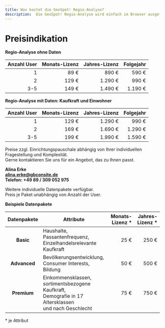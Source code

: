 ```yaml
---
title: Was kostet die GeoSpot! Regio-Analyse?
description:  Die GeoSpot! Regio-Analyse wird einfach im Browser ausgeführt, die Preise richten sich nach der Nutzungsdauer, der Anzahl der Benutzer und den lizenzierten Daten.
---
```


# Preisindikation

**Regio-Analyse ohne Daten**

| **Anzahl User** | **Monats-Lizenz** | **Jahres-Lizenz** | **Folgejahr** |
|----------------:|------------------:|------------------:|--------------:|
|               1 |              89 € |             890 € |         590 € |
|               2 |             129 € |           1.290 € |         990 € |
|             3-5 |             149 € |           1.490 € |       1.190 € |

**Regio-Analyse mit Daten: Kaufkraft und Einwohner**

| **Anzahl User** | **Monats-Lizenz** | **Jahres-Lizenz** | **Folgejahr** |
|----------------:|------------------:|------------------:|--------------:|
|               1 |             129 € |           1.290 € |         990 € |
|               2 |             169 € |           1.690 € |       1.290 € |
|             3-5 |             199 € |           1.990 € |       1.590 € |

Preise zzgl. Einrichtungspauschale abhängig von Ihrer individuellen Fragestellung und Komplexität.<br>
Gerne kontaktieren Sie uns für ein Angebot, das zu Ihnen passt.


**Alina Erke<br>
[alina.erke@gbconsite.de](mailto:alina.erkeh@gbconsite.de)<br>
Telefon: +49 89 / 309 052 975**


Weitere individuelle Datenpakete verfügbar.<br>
Preis je Paket unabhängig von Anzahl der User.

**Beispiele Datenpakete**

| **Datenpakete** | **Attribute**                                                                                                | **Monats-Lizenz** \* | **Jahres-Lizenz** \* |
|:---------------:|--------------------------------------------------------------------------------------------------------------|---------------------:|---------------------:|
|       **Basic** |                                            Haushalte, Passantenfrequenz,<br>Einzelhandelsrelevante Kaufkraft |                 25 € |                250 € |
|    **Advanced** |                                                      Bevölkerungsentwicklung,<br>Consumer Interests, Bildung |                 50 € |                500 € |
|     **Premium** | Einkommensklassen,<br>sortimentsbezogene Kaufkraft,<br>Demografie in 17 Altersklassen<br>und nach Geschlecht |                 75 € |                750 € |

\* je Attribut
